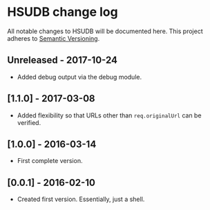 
# HSUDB change log

All notable changes to HSUDB will be documented here. This project adheres to [Semantic Versioning](http://semver.org/).

## Unreleased - 2017-10-24

- Added debug output via the debug module.

## [1.1.0] - 2017-03-08

- Added flexibility so that URLs other than `req.originalUrl` can be verified.

## [1.0.0] - 2016-03-14

- First complete version.

## [0.0.1] - 2016-02-10

- Created first version. Essentially, just a shell.
